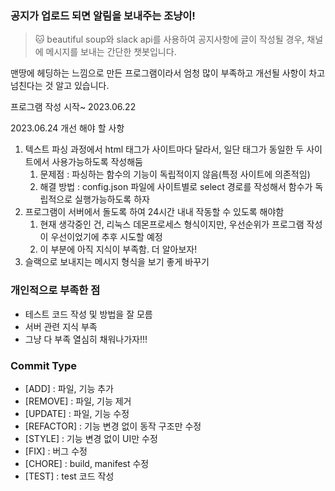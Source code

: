 ### 공지가 업로드 되면 알림을 보내주는 조냥이!


> :cat: beautiful soup와 slack api를 사용하여 공지사항에 글이 작성될 경우, 채널에 메시지를 보내는 간단한 챗봇입니다.

맨땅에 헤딩하는 느낌으로 만든 프로그램이라서 엄청 많이 부족하고 
개선될 사항이 차고 넘친다는 것 알고 있습니다.

프로그램 작성 시작~ 2023.06.22


2023.06.24
개선 해야 할 사항
1. 텍스트 파싱 과정에서 html 태그가 사이트마다 달라서, 일단 태그가 동일한 두 사이트에서 사용가능하도록 작성해둠
   1. 문제점 : 파싱하는 함수의 기능이 독립적이지 않음(특정 사이트에 의존적임)
   2. 해결 방법 : config.json 파일에 사이트별로 select 경로를 작성해서 함수가 독립적으로 실행가능하도록 하자
2. 프로그램이 서버에서 돌도록 하여 24시간 내내 작동할 수 있도록 해야함
   1. 현재 생각중인 건, 리눅스 데몬프로세스 형식이지만, 우선순위가 프로그램 작성이 우선이었기에 추후 시도할 예정
   2. 이 부분에 아직 지식이 부족함. 더 알아보자!
3. 슬랙으로 보내지는 메시지 형식을 보기 좋게 바꾸기


### 개인적으로 부족한 점
- 테스트 코드 작성 및 방법을 잘 모름
- 서버 관련 지식 부족
- 그냥 다 부족 열심히 채워나가자!!!


### Commit Type
- [ADD] : 파일, 기능 추가
- [REMOVE] : 파일, 기능 제거
- [UPDATE] : 파일, 기능 수정
- [REFACTOR] : 기능 변경 없이 동작 구조만 수정
- [STYLE] : 기능 변경 없이 UI만 수정
- [FIX] : 버그 수정
- [CHORE] : build, manifest 수정
- [TEST] : test 코드 작성
